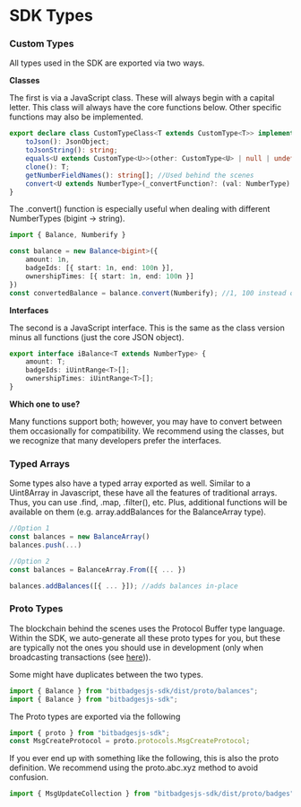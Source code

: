 # SDK Types

### Custom Types

All types used in the SDK are exported via two ways.&#x20;

**Classes**

The first is via a JavaScript class. These will always begin with a capital letter. This class will always have the core functions below. Other specific functions may also be implemented.

```typescript
export declare class CustomTypeClass<T extends CustomType<T>> implements CustomType<T> {
    toJson(): JsonObject;
    toJsonString(): string;
    equals<U extends CustomType<U>>(other: CustomType<U> | null | undefined, normalizeNumberTypes?: boolean | undefined): boolean;
    clone(): T;
    getNumberFieldNames(): string[]; //Used behind the scenes
    convert<U extends NumberType>(_convertFunction?: (val: NumberType) => U): CustomType<any>;
}
```

The .convert() function is especially useful when dealing with different NumberTypes (bigint -> string).

```typescript
import { Balance, Numberify } 

const balance = new Balance<bigint>({
    amount: 1n,
    badgeIds: [{ start: 1n, end: 100n }],
    ownershipTimes: [{ start: 1n, end: 100n }]
})
const convertedBalance = balance.convert(Numberify); //1, 100 instead of 1n, 100n
```

**Interfaces**

The second is a JavaScript interface. This is the same as the class version minus all functions (just the core JSON object).

```typescript
export interface iBalance<T extends NumberType> {
    amount: T;
    badgeIds: iUintRange<T>[];
    ownershipTimes: iUintRange<T>[];
}
```

**Which one to use?**

Many functions support both; however, you may have to convert between them occasionally for compatibility. We recommend using the classes, but we recognize that many developers prefer the interfaces.&#x20;

### Typed Arrays

Some types also have a typed array exported as well. Similar to a Uint8Array in Javascript, these have all the features of traditional arrays. Thus, you can use .find, .map, .filter(), etc. Plus, additional functions will be available on them (e.g. array.addBalances for the BalanceArray type).&#x20;

```typescript
//Option 1
const balances = new BalanceArray()
balances.push(...)

//Option 2
const balances = BalanceArray.From([{ ... })

balances.addBalances([{ ... }]); //adds balances in-place
```

### **Proto Types**

The blockchain behind the scenes uses the Protocol Buffer type language. Within the SDK, we auto-generate all these proto types for you, but these are typically not the ones you should use in development (only when broadcasting transactions (see [here](../bitbadges-blockchain/create-and-broadcast-txs/))).&#x20;

Some might have duplicates between the two types.

```typescript
import { Balance } from "bitbadgesjs-sdk/dist/proto/balances";
import { Balance } from "bitbadgesjs-sdk";
```

The Proto types are exported via the following

```typescript
import { proto } from "bitbadgesjs-sdk";
const MsgCreateProtocol = proto.protocols.MsgCreateProtocol;
```

If you ever end up with something like the following, this is also the proto definition. We recommend using the proto.abc.xyz method to avoid confusion.

```typescript
import { MsgUpdateCollection } from "bitbadgesjs-sdk/dist/proto/badges";
```
